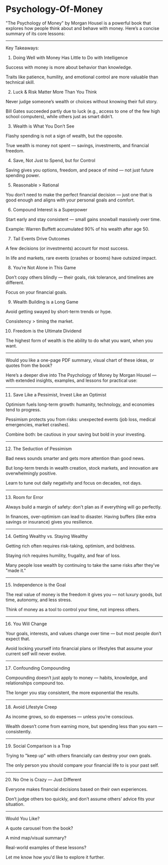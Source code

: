 # Psychology-Of-Money

"The Psychology of Money" by Morgan Housel is a powerful book that explores how people think about and behave with money. Here’s a concise summary of its core lessons:


---

Key Takeaways:

1. Doing Well with Money Has Little to Do with Intelligence

Success with money is more about behavior than knowledge.

Traits like patience, humility, and emotional control are more valuable than technical skill.



2. Luck & Risk Matter More Than You Think

Never judge someone’s wealth or choices without knowing their full story.

Bill Gates succeeded partly due to luck (e.g., access to one of the few high school computers), while others just as smart didn’t.



3. Wealth is What You Don’t See

Flashy spending is not a sign of wealth, but the opposite.

True wealth is money not spent — savings, investments, and financial freedom.



4. Save, Not Just to Spend, but for Control

Saving gives you options, freedom, and peace of mind — not just future spending power.



5. Reasonable > Rational

You don’t need to make the perfect financial decision — just one that is good enough and aligns with your personal goals and comfort.



6. Compound Interest is a Superpower

Start early and stay consistent — small gains snowball massively over time.

Example: Warren Buffett accumulated 90% of his wealth after age 50.



7. Tail Events Drive Outcomes

A few decisions (or investments) account for most success.

In life and markets, rare events (crashes or booms) have outsized impact.



8. You’re Not Alone in This Game

Don’t copy others blindly — their goals, risk tolerance, and timelines are different.

Focus on your financial goals.



9. Wealth Building is a Long Game

Avoid getting swayed by short-term trends or hype.

Consistency > timing the market.



10. Freedom is the Ultimate Dividend



The highest form of wealth is the ability to do what you want, when you want.



---

Would you like a one-page PDF summary, visual chart of these ideas, or quotes from the book?

Here’s a deeper dive into The Psychology of Money by Morgan Housel — with extended insights, examples, and lessons for practical use:


---

11. Save Like a Pessimist, Invest Like an Optimist

Optimism fuels long-term growth: humanity, technology, and economies tend to progress.

Pessimism protects you from risks: unexpected events (job loss, medical emergencies, market crashes).

Combine both: be cautious in your saving but bold in your investing.



---

12. The Seduction of Pessimism

Bad news sounds smarter and gets more attention than good news.

But long-term trends in wealth creation, stock markets, and innovation are overwhelmingly positive.

Learn to tune out daily negativity and focus on decades, not days.



---

13. Room for Error

Always build a margin of safety: don't plan as if everything will go perfectly.

In finances, over-optimism can lead to disaster. Having buffers (like extra savings or insurance) gives you resilience.



---

14. Getting Wealthy vs. Staying Wealthy

Getting rich often requires risk-taking, optimism, and boldness.

Staying rich requires humility, frugality, and fear of loss.

Many people lose wealth by continuing to take the same risks after they’ve "made it."



---

15. Independence is the Goal

The real value of money is the freedom it gives you — not luxury goods, but time, autonomy, and less stress.

Think of money as a tool to control your time, not impress others.



---

16. You Will Change

Your goals, interests, and values change over time — but most people don’t expect that.

Avoid locking yourself into financial plans or lifestyles that assume your current self will never evolve.



---

17. Confounding Compounding

Compounding doesn’t just apply to money — habits, knowledge, and relationships compound too.

The longer you stay consistent, the more exponential the results.



---

18. Avoid Lifestyle Creep

As income grows, so do expenses — unless you’re conscious.

Wealth doesn’t come from earning more, but spending less than you earn — consistently.



---

19. Social Comparison is a Trap

Trying to "keep up" with others financially can destroy your own goals.

The only person you should compare your financial life to is your past self.



---

20. No One is Crazy — Just Different

Everyone makes financial decisions based on their own experiences.

Don’t judge others too quickly, and don’t assume others’ advice fits your situation.



---

Would You Like?

A quote carousel from the book?

A mind map/visual summary?

Real-world examples of these lessons?


Let me know how you'd like to explore it further.



